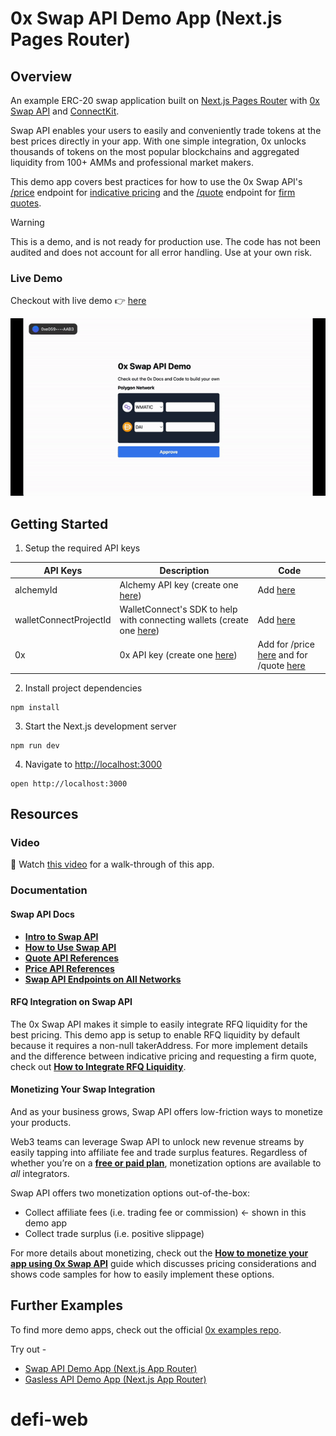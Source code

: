 # 0x Swap API Demo App (Next.js Pages Router)

## Overview

An example ERC-20 swap application built on [Next.js Pages Router](https://nextjs.org/) with [0x Swap API](https://0x.org/docs/0x-swap-api/introduction) and [ConnectKit](https://docs.family.co/connectkit#connectkit).

Swap API enables your users to easily and conveniently trade tokens at the best prices directly in your app. With one simple integration, 0x unlocks thousands of tokens on the most popular blockchains and aggregated liquidity from 100+ AMMs and professional market makers.

This demo app covers best practices for how to use the 0x Swap API's [/price](https://0x.org/docs/0x-swap-api/api-references/get-swap-v1-price) endpoint for [indicative pricing](https://0x.org/docs/0x-swap-api/guides/accessing-rfq-liquidity/how-to-integrate-rfq-liquidity#1-indicative-pricing) and the [/quote](https://0x.org/docs/0x-swap-api/api-references/get-swap-v1-quote) endpoint for [firm quotes](https://0x.org/docs/0x-swap-api/guides/accessing-rfq-liquidity/how-to-integrate-rfq-liquidity#2-firm-quotes).

> [!WARNING]  
> This is a demo, and is not ready for production use. The code has not been audited and does not account for all error handling. Use at your own risk.

### Live Demo

Checkout with live demo 👉 [here](https://0x-nextjs-demo-app-git-main-0x-eng.vercel.app/)

![](https://raw.githubusercontent.com/0xProject/0x-nextjs-demo-app/main/public/demo.gif)

## Getting Started

1. Setup the required API keys

| **API Keys**           | **Description**                                                                                                        | **Code**                                                                                                                                                                                                        |
| ---------------------- | ---------------------------------------------------------------------------------------------------------------------- | --------------------------------------------------------------------------------------------------------------------------------------------------------------------------------------------------------------- |
| alchemyId              | Alchemy API key (create one [here](https://docs.alchemy.com/docs/alchemy-quickstart-guide#1key-create-an-alchemy-key)) | Add [here](https://github.com/0xProject/0x-nextjs-demo-app/blob/main/pages/_app.tsx#L14)                                                                                                                        |
| walletConnectProjectId | WalletConnect's SDK to help with connecting wallets (create one [here](https://cloud.walletconnect.com/sign-in))       | Add [here](https://github.com/0xProject/0x-nextjs-demo-app/blob/main/pages/_app.tsx#L15)                                                                                                                        |
| 0x                     | 0x API key (create one [here](https://0x.org/docs/introduction/getting-started))                                       | Add for /price [here](https://github.com/0xProject/0x-nextjs-demo-app/blob/main/pages/api/price.ts#L18) and for /quote [here](https://github.com/0xProject/0x-nextjs-demo-app/blob/main/pages/api/quote.ts#L18) |

2. Install project dependencies

```
npm install
```

3. Start the Next.js development server

```
npm run dev
```

4. Navigate to [http://localhost:3000](http://localhost:3000)

```
open http://localhost:3000
```

## Resources

### Video

🎥 Watch [this video](https://www.youtube.com/watch?v=P1ECx9zKQiU) for a walk-through of this app.

### Documentation

#### Swap API Docs

- [**Intro to Swap API**](https://0x.org/docs/0x-swap-api/introduction)
- [**How to Use Swap API**](https://0x.org/docs/0x-swap-api/guides/swap-tokens-with-0x-swap-api)
- [**Quote API References**](https://0x.org/docs/0x-swap-api/api-references/get-swap-v1-quote)
- [**Price API References**](https://0x.org/docs/0x-swap-api/api-references/get-swap-v1-price)
- [**Swap API Endpoints on All Networks**](https://0x.org/docs/introduction/0x-cheat-sheet)

#### RFQ Integration on Swap API

The 0x Swap API makes it simple to easily integrate RFQ liquidity for the best pricing. This demo app is setup to enable RFQ liquidity by default because it requires a non-null takerAddress. For more implement details and the difference between indicative pricing and requesting a firm quote, check out [**How to Integrate RFQ Liquidity**](https://0x.org/docs/0x-swap-api/guides/accessing-rfq-liquidity/how-to-integrate-rfq-liquidity). 

#### Monetizing Your Swap Integration

And as your business grows, Swap API offers low-friction ways to monetize your products.

Web3 teams can leverage Swap API to unlock new revenue streams by easily tapping into affiliate fee and trade surplus features. Regardless of whether you’re on a [**free or paid plan**](https://0x.org/pricing), monetization options are available to *all* integrators.

Swap API offers two monetization options out-of-the-box:
* Collect affiliate fees (i.e. trading fee or commission) <- shown in this demo app
* Collect trade surplus (i.e. positive slippage)

For more details about monetizing, check out the [**How to monetize your app using 0x Swap API**](https://0x.org/docs/0x-swap-api/guides/monetize-your-app-using-swap) guide which discusses pricing considerations and shows code samples for how to easily implement these options.

## Further Examples

To find more demo apps, check out the official [0x examples repo](https://github.com/0xProject/0x-examples).

Try out - 

- [Swap API Demo App (Next.js App Router)](https://github.com/0xProject/0x-examples/tree/main/swap-next-app)
- [Gasless API Demo App (Next.js App Router)](https://github.com/0xProject/0x-examples/tree/main/tx-relay-next-app)


# defi-web
